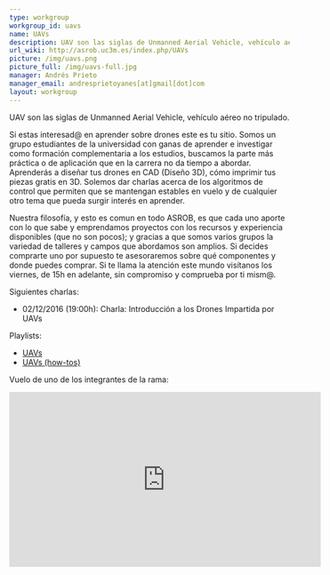 ```yaml
---
type: workgroup
workgroup_id: uavs
name: UAVs
description: UAV son las siglas de Unmanned Aerial Vehicle, vehículo aéreo no tripulado. <br> Si estas interesad@ en aprender sobre drones este es tu sitio. Aprenderás a diseñar tus drones en CAD (Diseño 3D), cómo imprimir tus piezas gratis en 3D. Solemos dar charlas acerca de los algoritmos de control que permiten que se mantengan estables en vuelo y de cualquier otro tema que pueda surgir interés en aprender.
url_wiki: http://asrob.uc3m.es/index.php/UAVs
picture: /img/uavs.png
picture_full: /img/uavs-full.jpg
manager: Andrés Prieto
manager_email: andresprietoyanes[at]gmail[dot]com
layout: workgroup
---
```


UAV son las siglas de Unmanned Aerial Vehicle, vehículo aéreo no tripulado.

Si estas interesad@ en aprender sobre drones este es tu sitio. Somos un grupo estudiantes de la universidad con ganas de aprender e investigar como formación complementaria a los estudios, buscamos la parte más práctica o de aplicación que en la carrera no da tiempo a abordar. Aprenderás a diseñar tus drones en CAD (Diseño 3D), cómo imprimir tus piezas gratis en 3D. Solemos dar charlas acerca de los algoritmos de control que permiten que se mantengan estables en vuelo y de cualquier otro tema que pueda surgir interés en aprender.

Nuestra filosofía, y esto es comun en todo ASROB, es que cada uno aporte con lo que sabe y emprendamos proyectos con los recursos y experiencia disponibles (que no son pocos); y gracias a que somos varios grupos la variedad de talleres y campos que abordamos son amplios. Si decides comprarte uno por supuesto te asesoraremos sobre qué componentes y donde puedes comprar. Si te llama la atención este mundo visítanos los viernes, de 15h en adelante, sin compromiso y comprueba por ti mism@.

Siguientes charlas:

  * 02/12/2016 (19:00h): Charla: Introducción a los Drones Impartida por UAVs

Playlists:

* [UAVs](https://www.youtube.com/playlist?list=PLA0DE7DF739632622)
* [UAVs (how-tos)](https://www.youtube.com/playlist?list=PLsVexTwov1BoNi3ouS92CoFPM53v1Siv5)

Vuelo de uno de los integrantes de la rama:
<iframe width="560" height="315" src="https://www.youtube.com/embed/m5p0BPTHmEU?rel=0" frameborder="0" allowfullscreen></iframe>
